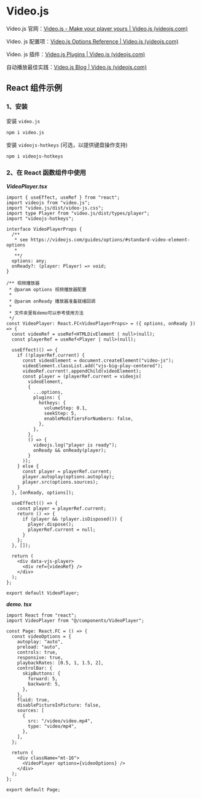 # Video.js

Video.js 官网：[Video.js - Make your player yours | Video.js (videojs.com)](https://videojs.com/)

Video. js 配置项：[Video.js Options Reference | Video.js (videojs.com)](https://videojs.com/guides/options/)

Video. js 插件：[Video.js Plugins | Video.js (videojs.com)](https://videojs.com/plugins/)

自动播放最佳实践：[Video.js Blog | Video.js (videojs.com)](https://videojs.com/blog/autoplay-best-practices-with-video-js/)

## React 组件示例

### 1、安装

安装 `video.js`

```bash
npm i video.js
```

安装 `videojs-hotkeys` (可选，以提供键盘操作支持)

```bash
npm i videojs-hotkeys
```

### 2、在 React 函数组件中使用

***VideoPlayer.tsx***
```tsx
import { useEffect, useRef } from "react";
import videojs from "video.js";
import "video.js/dist/video-js.css";
import type Player from "video.js/dist/types/player";
import "videojs-hotkeys";

interface VideoPlayerProps {
  /**
   * see https://videojs.com/guides/options/#standard-video-element-options
   *
   **/
  options: any;
  onReady?: (player: Player) => void;
}

/** 视频播放器
 * @param options 视频播放器配置
 *
 * @param onReady 播放器准备就绪回调
 *
 * 文件夹里有demo可以参考使用方法
 */
const VideoPlayer: React.FC<VideoPlayerProps> = ({ options, onReady }) => {
  const videoRef = useRef<HTMLDivElement | null>(null);
  const playerRef = useRef<Player | null>(null);

  useEffect(() => {
    if (!playerRef.current) {
      const videoElement = document.createElement("video-js");
      videoElement.classList.add("vjs-big-play-centered");
      videoRef.current!.appendChild(videoElement);
      const player = (playerRef.current = videojs(
        videoElement,
        {
          ...options,
          plugins: {
            hotkeys: {
              volumeStep: 0.1,
              seekStep: 5,
              enableModifiersForNumbers: false,
            },
          },
        },
        () => {
          videojs.log("player is ready");
          onReady && onReady(player);
        }
      ));
    } else {
      const player = playerRef.current;
      player.autoplay(options.autoplay);
      player.src(options.sources);
    }
  }, [onReady, options]);

  useEffect(() => {
    const player = playerRef.current;
    return () => {
      if (player && !player.isDisposed()) {
        player.dispose();
        playerRef.current = null;
      }
    };
  }, []);

  return (
    <div data-vjs-player>
      <div ref={videoRef} />
    </div>
  );
};

export default VideoPlayer;

```

***demo. tsx***
```tsx
import React from "react";
import VideoPlayer from "@/components/VideoPlayer";

const Page: React.FC = () => {
  const videoOptions = {
    autoplay: "auto",
    preload: "auto",
    controls: true,
    responsive: true,
    playbackRates: [0.5, 1, 1.5, 2],
    controlBar: {
      skipButtons: {
        forward: 5,
        backward: 5,
      },
    },
    fluid: true,
    disablePictureInPicture: false,
    sources: [
      {
        src: "/video/video.mp4",
        type: "video/mp4",
      },
    ],
  };

  return (
    <div className="mt-16">
      <VideoPlayer options={videoOptions} />
    </div>
  );
};

export default Page;

```
